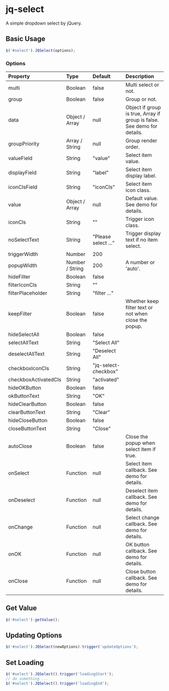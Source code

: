 # jq-select
A simple dropdown select by jQuery.

## Basic Usage

```js
$('#select').JQSelect(options);
```

### Options

|Property|Type|Default|Description|
|:--|:--|:--|:--|
|multi|Boolean|false|Multi select or not.|
|group|Boolean|false|Group or not.|
|data|Object / Array|null|Object if group is true, Array if group is false. See demo for details.|
|groupPriority|Array / String|null|Group render order.|
|valueField|String|"value"|Select item value.|
|displayField|String|"label"|Select item display label.|
|iconClsField|String|"iconCls"|Select item icon class.|
|value|Object / Array|null|Default value. See demo for details.|
|iconCls|String|""|Trigger icon class.|
|noSelectText|String|"Please select ..."|Trigger display text if no item select.|
|triggerWidth|Number|200||
|popupWidth|Number / String|200|A number or 'auto'.|
|hideFilter|Boolean|false||
|filterIconCls|String|""||
|filterPlaceholder|String|"filter ..."||
|keepFilter|Boolean|false|Whether keep filter text or not when close the popup.|
|hideSelectAll|Boolean|false||
|selectAllText|String|"Select All"||
|deselectAllText|String|"Deselect All"||
|checkboxIconCls|String|"jq-select-checkbox"||
|checkboxActivatedCls|String|"activated"||
|hideOKButton|Boolean|false||
|okButtonText|String|"OK"||
|hideClearButton|Boolean|false||
|clearButtonText|String|"Clear"||
|hideCloseButton|Boolean|false||
|closeButtonText|String|"Close"||
|autoClose|Boolean|false|Close the popup when select item if true.|
|onSelect|Function|null|Select item callback. See demo for details.|
|onDeselect|Function|null|Deselect item callback. See demo for details.|
|onChange|Function|null|Select change callback. See demo for details.|
|onOK|Function|null|OK button callback. See demo for details.|
|onClose|Function|null|Close button callback. See demo for details.|

## Get Value

```js
$('#select').getValue();
```

## Updating Options

```js
$('#select').JQSelect(newOptions).trigger('updateOptions');
```

## Set Loading

```js
$('#select').JQSelect().trigger('loadingStart');
// do something ...
$('#select').JQSelect().trigger('loadingEnd');
```